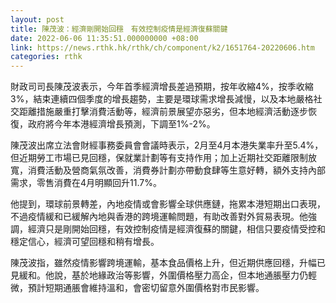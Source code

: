 ```yaml
---
layout: post
title: 陳茂波：經濟剛開始回穩　有效控制疫情是經濟復蘇關鍵
date: 2022-06-06 11:35:51.000000000 +08:00
link: https://news.rthk.hk/rthk/ch/component/k2/1651764-20220606.htm
categories: rthk
---
```


財政司司長陳茂波表示，今年首季經濟增長差過預期，按年收縮4%，按季收縮3%，結束連續四個季度的增長趨勢，主要是環球需求增長減慢，以及本地嚴格社交距離措施嚴重打擊消費活動等，經濟前景展望亦惡劣，但本地經濟活動逐步恢復，政府將今年本港經濟增長預測，下調至1%-2%。

陳茂波出席立法會財經事務委員會會議時表示，2月至4月本港失業率升至5.4%，但近期勞工市場已見回穩，保就業計劃等有支持作用；加上近期社交距離限制放寬，消費活動及營商氣氛改善，消費券計劃亦帶動食肆等生意好轉，額外支持內部需求，零售消費在4月明顯回升11.7%。

他提到，環球前景轉差，內地疫情或會影響全球供應鏈，拖累本港短期出口表現，不過疫情緩和已緩解內地與香港的跨境運輸問題，有助改善對外貿易表現。他強調，經濟只是剛開始回穩，有效控制疫情是經濟復蘇的關鍵，相信只要疫情受控和穩定信心，經濟可望回穩和稍有增長。

陳茂波指，雖然疫情影響跨境運輸，基本食品價格上升，但近期供應回穩，升幅已見緩和。他說，基於地緣政治等影響，外圍價格壓力高企，但本地通脹壓力仍輕微，預計短期通脹會維持溫和，會密切留意外圍價格對市民影響。
